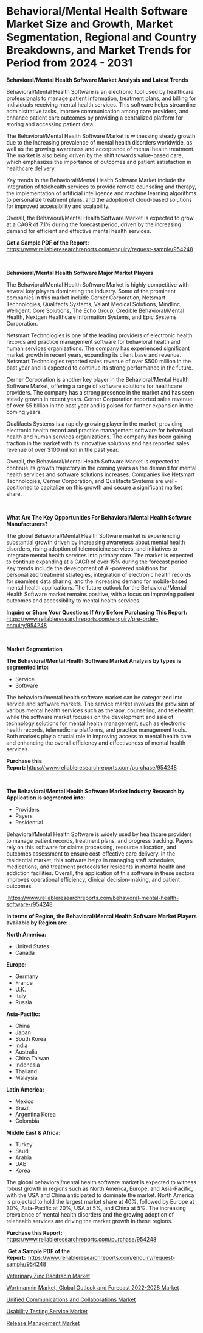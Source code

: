 <p><h1>Behavioral/Mental Health Software Market Size and Growth, Market Segmentation, Regional and Country Breakdowns, and Market Trends for Period from 2024 -  2031</h1></p><p><strong>Behavioral/Mental Health Software Market Analysis and Latest Trends</strong></p>
<p><p>Behavioral/Mental Health Software is an electronic tool used by healthcare professionals to manage patient information, treatment plans, and billing for individuals receiving mental health services. This software helps streamline administrative tasks, improve communication among care providers, and enhance patient care outcomes by providing a centralized platform for storing and accessing patient data.</p><p>The Behavioral/Mental Health Software Market is witnessing steady growth due to the increasing prevalence of mental health disorders worldwide, as well as the growing awareness and acceptance of mental health treatment. The market is also being driven by the shift towards value-based care, which emphasizes the importance of outcomes and patient satisfaction in healthcare delivery.</p><p>Key trends in the Behavioral/Mental Health Software Market include the integration of telehealth services to provide remote counseling and therapy, the implementation of artificial intelligence and machine learning algorithms to personalize treatment plans, and the adoption of cloud-based solutions for improved accessibility and scalability.</p><p>Overall, the Behavioral/Mental Health Software Market is expected to grow at a CAGR of 7.1% during the forecast period, driven by the increasing demand for efficient and effective mental health services.</p></p>
<p><strong>Get a Sample PDF of the Report:&nbsp;</strong> <a href="https://www.reliableresearchreports.com/enquiry/request-sample/954248">https://www.reliableresearchreports.com/enquiry/request-sample/954248</a></p>
<p>&nbsp;</p>
<p><strong>Behavioral/Mental Health Software Major Market Players</strong></p>
<p><p>The Behavioral/Mental Health Software Market is highly competitive with several key players dominating the industry. Some of the prominent companies in this market include Cerner Corporation, Netsmart Technologies, Qualifacts Systems, Valant Medical Solutions, Mindlinc, Welligent, Core Solutions, The Echo Group, Credible Behavioral/Mental Health, Nextgen Healthcare Information Systems, and Epic Systems Corporation.</p><p>Netsmart Technologies is one of the leading providers of electronic health records and practice management software for behavioral health and human services organizations. The company has experienced significant market growth in recent years, expanding its client base and revenue. Netsmart Technologies reported sales revenue of over $500 million in the past year and is expected to continue its strong performance in the future.</p><p>Cerner Corporation is another key player in the Behavioral/Mental Health Software Market, offering a range of software solutions for healthcare providers. The company has a strong presence in the market and has seen steady growth in recent years. Cerner Corporation reported sales revenue of over $5 billion in the past year and is poised for further expansion in the coming years.</p><p>Qualifacts Systems is a rapidly growing player in the market, providing electronic health record and practice management software for behavioral health and human services organizations. The company has been gaining traction in the market with its innovative solutions and has reported sales revenue of over $100 million in the past year.</p><p>Overall, the Behavioral/Mental Health Software Market is expected to continue its growth trajectory in the coming years as the demand for mental health services and software solutions increases. Companies like Netsmart Technologies, Cerner Corporation, and Qualifacts Systems are well-positioned to capitalize on this growth and secure a significant market share.</p></p>
<p>&nbsp;</p>
<p><strong>What Are The Key Opportunities For Behavioral/Mental Health Software Manufacturers?</strong></p>
<p><p>The global Behavioral/Mental Health Software market is experiencing substantial growth driven by increasing awareness about mental health disorders, rising adoption of telemedicine services, and initiatives to integrate mental health services into primary care. The market is expected to continue expanding at a CAGR of over 15% during the forecast period. Key trends include the development of AI-powered solutions for personalized treatment strategies, integration of electronic health records for seamless data sharing, and the increasing demand for mobile-based mental health applications. The future outlook for the Behavioral/Mental Health Software market remains positive, with a focus on improving patient outcomes and accessibility to mental health services.</p></p>
<p><strong>Inquire or Share Your Questions If Any Before Purchasing This Report:</strong> <a href="https://www.reliableresearchreports.com/enquiry/pre-order-enquiry/954248">https://www.reliableresearchreports.com/enquiry/pre-order-enquiry/954248</a></p>
<p>&nbsp;</p>
<p><strong>Market Segmentation</strong></p>
<p><strong>The Behavioral/Mental Health Software Market Analysis by types is segmented into:</strong></p>
<p><ul><li>Service</li><li>Software</li></ul></p>
<p><p>The behavioral/mental health software market can be categorized into service and software markets. The service market involves the provision of various mental health services such as therapy, counseling, and telehealth, while the software market focuses on the development and sale of technology solutions for mental health management, such as electronic health records, telemedicine platforms, and practice management tools. Both markets play a crucial role in improving access to mental health care and enhancing the overall efficiency and effectiveness of mental health services.</p></p>
<p><strong>Purchase this Report:&nbsp;</strong><a href="https://www.reliableresearchreports.com/purchase/954248">https://www.reliableresearchreports.com/purchase/954248</a></p>
<p>&nbsp;</p>
<p><strong>The Behavioral/Mental Health Software Market Industry Research by Application is segmented into:</strong></p>
<p><ul><li>Providers</li><li>Payers</li><li>Residential</li></ul></p>
<p><p>Behavioral/Mental Health Software is widely used by healthcare providers to manage patient records, treatment plans, and progress tracking. Payers rely on this software for claims processing, resource allocation, and outcomes assessment to ensure cost-effective care delivery. In the residential market, this software helps in managing staff schedules, medications, and treatment protocols for residents in mental health and addiction facilities. Overall, the application of this software in these sectors improves operational efficiency, clinical decision-making, and patient outcomes.</p></p>
<p><a href="https://www.reliableresearchreports.com/behavioral-mental-health-software-r954248">&nbsp;https://www.reliableresearchreports.com/behavioral-mental-health-software-r954248</a></p>
<p><strong>In terms of Region, the Behavioral/Mental Health Software Market Players available by Region are:</strong></p>
<p>
    <p> <strong> North America: </strong>
        <ul>
            <li>United States</li>
            <li>Canada</li>
        </ul>
        </p> 
    <p> <strong> Europe: </strong>
        <ul>
            <li>Germany</li>
            <li>France</li>
            <li>U.K.</li>
            <li>Italy</li>
            <li>Russia</li>
        </ul>
        </p> 
    <p> <strong> Asia-Pacific: </strong>
        <ul>
            <li>China</li>
            <li>Japan</li>
            <li>South Korea</li>
            <li>India</li>
            <li>Australia</li>
            <li>China Taiwan</li>
            <li>Indonesia</li>
            <li>Thailand</li>
            <li>Malaysia</li>
        </ul>
        </p> 
    <p> <strong> Latin America: </strong>
        <ul>
            <li>Mexico</li>
            <li>Brazil</li>
            <li>Argentina Korea</li>
            <li>Colombia</li>
        </ul>
        </p> 
    <p> <strong> Middle East & Africa: </strong>
        <ul>
            <li>Turkey</li>
            <li>Saudi</li>
            <li>Arabia</li>
            <li>UAE</li>
            <li>Korea</li>
        </ul>
    </p>
    </p>
<p><p>The global behavioral/mental health software market is expected to witness robust growth in regions such as North America, Europe, and Asia-Pacific, with the USA and China anticipated to dominate the market. North America is projected to hold the largest market share at 40%, followed by Europe at 30%, Asia-Pacific at 20%, USA at 5%, and China at 5%. The increasing prevalence of mental health disorders and the growing adoption of telehealth services are driving the market growth in these regions.</p></p>
<p><strong>Purchase this Report: </strong><a href="https://www.reliableresearchreports.com/purchase/954248">https://www.reliableresearchreports.com/purchase/954248</a></p>
<p>&nbsp;<strong>Get a Sample PDF of the Report:&nbsp;&nbsp;</strong><a href="https://www.reliableresearchreports.com/enquiry/request-sample/954248">https://www.reliableresearchreports.com/enquiry/request-sample/954248</a></p>
<p><strong></strong></p>
<p><p><a href="https://www.linkedin.com/pulse/global-veterinary-zinc-bacitracin-industry-types-applications-lmbcc?trackingId=VODvtmeWvxaZOpnrYKCapw%3D%3D">Veterinary Zinc Bacitracin Market</a></p><p><a href="https://issuu.com/reportprime-2/docs/wortmannin-market-global-outlook-an_9e9a396fe74f5d">Wortmannin Market, Global Outlook and Forecast 2022-2028 Market</a></p><p><a href="https://github.com/YashRP12/Market-Research-Report-List-6/blob/main/unified-communications-and-collaborations-market.md">Unified Communications and Collaborations Market</a></p><p><a href="https://medium.com/@caylawisoky8698/global-usability-testing-service-market-analysis-trends-forecasts-and-growth-opportunities-2024-d157de9e17b3">Usability Testing Service Market</a></p><p><a href="https://medium.com/@christopher.fisher66709/an-in-depth-analysis-of-the-global-release-management-market-scope-and-its-rapid-growing-12-6-a068af23c2a6">Release Management Market</a></p></p>